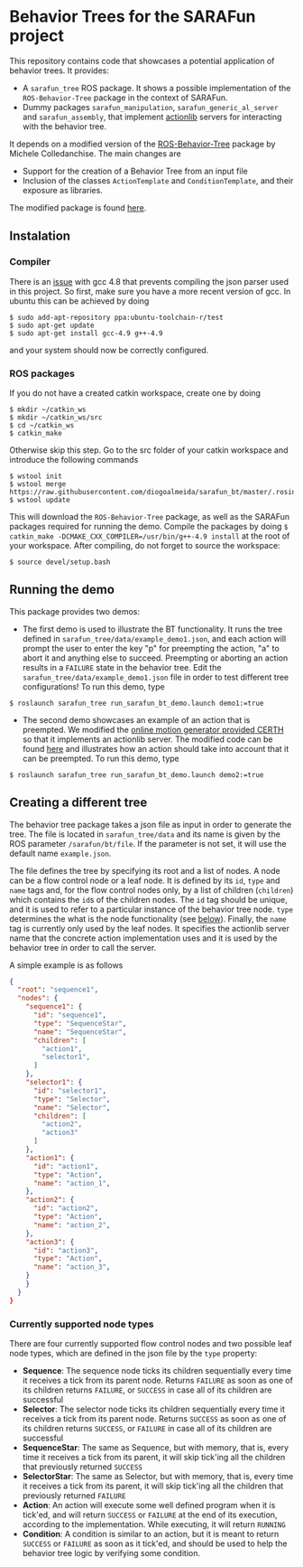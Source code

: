 Behavior Trees for the SARAFun project
=====

This repository contains code that showcases a potential application of behavior trees.
It provides:
*  A ```sarafun_tree``` ROS package. It shows a possible implementation of the ```ROS-Behavior-Tree``` package in the context of SARAFun.
*  Dummy packages ```sarafun_manipulation```, ```sarafun_generic_al_server``` and ```sarafun_assembly```, that implement [actionlib](http://wiki.ros.org/actionlib) servers for interacting with the behavior tree.

It depends on a modified version of the [ROS-Behavior-Tree](https://github.com/miccol/ROS-Behavior-Tree) package by Michele Colledanchise. The main changes are
* Support for the creation of a Behavior Tree from an input file
* Inclusion of the classes ```ActionTemplate``` and ```ConditionTemplate```, and their exposure as libraries.

The modified package is found [here](https://github.com/diogoalmeida/ROS-Behavior-Tree).

Instalation
-----

### Compiler
There is an [issue](https://github.com/nlohmann/json/pull/212) with gcc 4.8 that prevents compiling the json parser used in this project. So first, make sure you have a more recent version of gcc. In ubuntu this can be achieved by doing
```
$ sudo add-apt-repository ppa:ubuntu-toolchain-r/test
$ sudo apt-get update
$ sudo apt-get install gcc-4.9 g++-4.9
```
and your system should now be correctly configured.

### ROS packages
If you do not have a created catkin workspace, create one by doing
```
$ mkdir ~/catkin_ws
$ mkdir ~/catkin_ws/src
$ cd ~/catkin_ws
$ catkin_make
```
Otherwise skip this step. Go to the src folder of your catkin workspace and introduce the following commands
```
$ wstool init
$ wstool merge https://raw.githubusercontent.com/diogoalmeida/sarafun_bt/master/.rosinstall
$ wstool update
```
This will download the ```ROS-Behavior-Tree``` package, as well as the SARAFun packages required for running the demo. Compile the packages by doing ```$ catkin_make -DCMAKE_CXX_COMPILER=/usr/bin/g++-4.9 install``` at the root of your workspace. After compiling, do not forget to source the workspace:
```
$ source devel/setup.bash
```

Running the demo
----
This package provides two demos:
*  The first demo is used to illustrate the BT functionality. It runs the tree defined in ```sarafun_tree/data/example_demo1.json```, and each action will prompt the user to enter the key "p" for preempting the action, "a" to abort it and anything else to succeed. Preempting or aborting an action results in a ```FAILURE``` state in the behavior tree. Edit the ```sarafun_tree/data/example_demo1.json``` file in order to test different tree configurations!
To run this demo, type
```
$ roslaunch sarafun_tree run_sarafun_bt_demo.launch demo1:=true
```
*  The second demo showcases an example of an action that is preempted. We modified the [online motion generator provided CERTH](https://github.com/auth-arl/sarafun_online_motion_generation) so that it implements an actionlib server. The modified code can be found [here](https://github.com/diogoalmeida/sarafun_online_motion_generation) and illustrates how an action should take into account that it can be preempted.
To run this demo, type
```
$ roslaunch sarafun_tree run_sarafun_bt_demo.launch demo2:=true
```

Creating a different tree
----
The behavior tree package takes a json file as input in order to generate the tree. The file is located in ```sarafun_tree/data``` and its name is given by the ROS parameter ```/sarafun/bt/file```. If the parameter is not set, it will use the default name ```example.json```.

The file defines the tree by specifying its root and a list of nodes. A node can be a flow control node or a leaf node. It is defined by its ```id```, ```type``` and ```name``` tags and, for the flow control nodes only, by a list of children (```children```) which contains the ```id```s of the children nodes.
The ```id``` tag should be unique, and it is used to refer to a particular instance of the behavior tree node. ```type``` determines the what is the node functionality (see [below](#Currently-supported-node-types)). Finally, the ```name``` tag is currently only used by the leaf nodes. It specifies the actionlib server name that the concrete action implementation uses and it is used by the behavior tree in order to call the server.

A simple example is as follows
```json
{
  "root": "sequence1",
  "nodes": {
    "sequence1": {
      "id": "sequence1",
      "type": "SequenceStar",
      "name": "SequenceStar",
      "children": [
        "action1",
        "selector1",
      ]
    },
    "selector1": {
      "id": "selector1",
      "type": "Selector",
      "name": "Selector",
      "children": [
        "action2",
        "action3"
      ]
    },
    "action1": {
      "id": "action1",
      "type": "Action",
      "name": "action_1",
    },
    "action2": {
      "id": "action2",
      "type": "Action",
      "name": "action_2",
    },
    "action3": {
      "id": "action3",
      "type": "Action",
      "name": "action_3",
    }
    }
  }
}
```

### Currently supported node types
There are four currently supported flow control nodes and two possible leaf node types, which are defined in the json file by the ```type``` property:
*  **Sequence**: The sequence node ticks its children sequentially every time it receives a tick from its parent node. Returns ```FAILURE``` as soon as one of its children returns ```FAILURE```, or ```SUCCESS``` in case all of its children are successful
*  **Selector**: The selector node ticks its children sequentially every time it receives a tick from its parent node. Returns ```SUCCESS``` as soon as one of its children returns ```SUCCESS```, or ```FAILURE``` in case all of its children are successful
* **SequenceStar**: The same as Sequence, but with memory, that is, every time it receives a tick from its parent, it will skip tick'ing all the children that previously returned ```SUCCESS```
*  **SelectorStar**: The same as Selector, but with memory, that is, every time it receives a tick from its parent, it will skip tick'ing all the children that previously returned ```FAILURE```
*  **Action**: An action will execute some well defined program when it is tick'ed, and will return ```SUCCESS``` or ```FAILURE``` at the end of its execution, according to the implementation. While executing, it will return ```RUNNING```
*  **Condition**: A condition is similar to an action, but it is meant to return ```SUCCESS``` or ```FAILURE``` as soon as it tick'ed, and should be used to help the behavior tree logic by verifying some condition.
